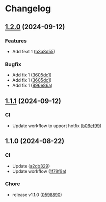 # Changelog

## [1.2.0](https://github.com/pr0ph0z/test-commit/compare/v1.1.1...v1.2.0) (2024-09-12)


### Features

* Add feat 1 ([b3a8d55](https://github.com/pr0ph0z/test-commit/commit/b3a8d55b3f301e57a448b86632eaf43fb167709c))


### Bugfix

* Add fix 1 ([3605dc1](https://github.com/pr0ph0z/test-commit/commit/3605dc113d5d29e0aa971b7ee9ffb124c24d907e))
* Add fix 1 ([3605dc1](https://github.com/pr0ph0z/test-commit/commit/3605dc113d5d29e0aa971b7ee9ffb124c24d907e))
* Add fix 1 ([896e86a](https://github.com/pr0ph0z/test-commit/commit/896e86ac6a5cbb9495cd993d63a1c02052a38212))

## [1.1.1](https://github.com/pr0ph0z/test-commit/compare/v1.1.0...v1.1.1) (2024-09-12)


### CI

* Update workflow to upport hotfix ([b06ef99](https://github.com/pr0ph0z/test-commit/commit/b06ef99f9aa6ccb388332ae10b2e4a8923c2771a))

## 1.1.0 (2024-08-22)


### CI

* Update ([a2db329](https://github.com/pr0ph0z/test-commit/commit/a2db329fab01fcb906702a525cb320adf9024a9b))
* Update workflow ([1f78f9a](https://github.com/pr0ph0z/test-commit/commit/1f78f9a128502fc90dba9cd95be1dd7e0a24356e))


### Chore

* release v1.1.0 ([0598890](https://github.com/pr0ph0z/test-commit/commit/059889042c48f2271f03f14fba6a0fe4ca42f26a))
